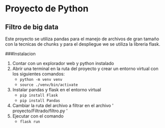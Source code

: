 # Proyecto de Python
## Filtro de big data
Este proyecto se utiliza pandas para el manejo de archivos de gran tamaño con la tecnicas de chunks y para el despliegue we se utiliza la libreria flask.

###Instalacion
1. Contar con un explorador web y python instalado
2. Abrir una terminal en la ruta del proyecto y crear un entorno virtual con los siguientes comandos:
    - ```python -m venv venv```
    - ```source ./venv/bin/activate```
3. Instalar pandas y flask en el entorno virtual
    - ``` pip install Flask ```
    - ``` pip install Pandas ```
4. Cambiar la ruta del archivo a filtrar en el archivo ' proyecto/Filtrado/filtro.py '
5. Ejecutar con el comando
    - ``` flask run ```